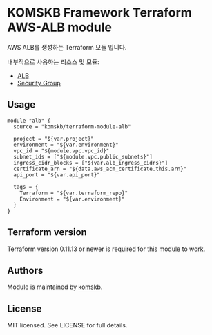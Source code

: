 # KOMSKB Framework Terraform AWS-ALB module 

AWS ALB를 생성하는 Terraform 모듈 입니다.

내부적으로 사용하는 리소스 및 모듈:

* [ALB](https://github.com/terraform-aws-modules/terraform-aws-alb)
* [Security Group](https://github.com/terraform-aws-modules/terraform-aws-security-group)

## Usage

```hcl
module "alb" {
  source = "komskb/terraform-module-alb"

  project = "${var.project}"
  environment = "${var.environment}"
  vpc_id = "${module.vpc.vpc_id}"
  subnet_ids = ["${module.vpc.public_subnets}"]
  ingress_cidr_blocks = ["${var.alb_ingress_cidrs}"]
  certificate_arn = "${data.aws_acm_certificate.this.arn}"
  api_port = "${var.api_port}"

  tags = {
    Terraform = "${var.terraform_repo}"
    Environment = "${var.environment}"
  }
}
```

## Terraform version

Terraform version 0.11.13 or newer is required for this module to work.


<!-- BEGINNING OF PRE-COMMIT-TERRAFORM DOCS HOOK -->

<!-- END OF PRE-COMMIT-TERRAFORM DOCS HOOK -->


## Authors

Module is maintained by [komskb](https://github.com/komskb).

## License

MIT licensed. See LICENSE for full details.